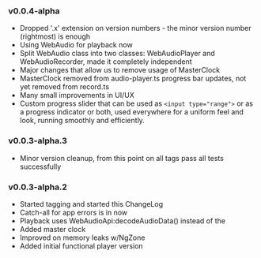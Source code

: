 ### v0.0.4-alpha
* Dropped '.x' extension on version numbers - the minor version number
  (rightmost) is enough
* Using WebAudio for playback now
* Split WebAudio class into two classes: WebAudioPlayer and WebAudioRecorder,
  made it completely independent
* Major changes that allow us to remove usage of MasterClock
* MasterClock removed from audio-player.ts progress bar updates, not yet
  removed from record.ts
* Many small improvements in UI/UX
* Custom progress slider that can be used as `<input type="range">` or
  as a progress indicator or both, used everywhere for a uniform feel
  and look, running smoothly and efficiently.

### v0.0.3-alpha.3
* Minor version cleanup, from this point on all tags pass all tests successfully

### v0.0.3-alpha.2
* Started tagging and started this ChangeLog
* Catch-all for app errors is in now
* Playback uses WebAudioApi:decodeAudioData() instead of the <audio> element
* Added master clock
* Improved on memory leaks w/NgZone
* Added initial functional player version
